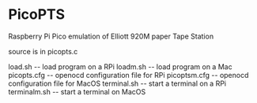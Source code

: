 # PicoPTS
Raspberry Pi Pico emulation of Elliott 920M paper Tape Station

source is in picopts.c

load.sh -- load program on a RPi
loadm.sh -- load program on a Mac
picopts.cfg -- openocd configuration file for RPi
picoptsm.cfg -- openocd configuration file for MacOS
terminal.sh -- start a terminal on a RPi
terminalm.sh -- start a terminal on MacOS